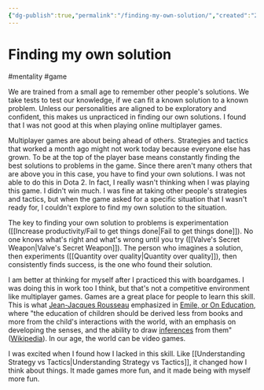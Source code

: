 ```yaml
---
{"dg-publish":true,"permalink":"/finding-my-own-solution/","created":"2024-01-06T21:42:13.000+09:00","updated":"2024-01-06T21:57:43.000+09:00"}
---
```


# Finding my own solution

#mentality #game 

We are trained from a small age to remember other people's solutions. We take tests to test our knowledge, if we can fit a known solution to a known problem. Unless our personalities are aligned to be exploratory and confident, this makes us unpracticed in finding our own solutions. I found that I was not good at this when playing online multiplayer games.

Multiplayer games are about being ahead of others. Strategies and tactics that worked a month ago might not work today because everyone else has grown. To be at the top of the player base means constantly finding the best solutions to problems in the game. Since there aren't many others that are above you in this case, you have to find your own solutions. I was not able to do this in Dota 2. In fact, I really wasn't thinking when I was playing this game. I didn't win much. I was fine at taking other people's strategies and tactics, but when the game asked for a specific situation that I wasn't ready for, I couldn't explore to find my own solution to the situation.

The key to finding your own solution to problems is experimentation ([[Increase productivity/Fail to get things done\|Fail to get things done]]). No one knows what's right and what's wrong until you try ([[Valve's Secret Weapon\|Valve's Secret Weapon]]). The person who imagines a solution, then experiments ([[Quantity over quality\|Quantity over quality]]), then consistently finds success, is the one who found their solution.

I am better at thinking for myself after I practiced this with boardgames. I was doing this in work too I think, but that's not a competitive environment like multiplayer games. Games are a great place for people to learn this skill. This is what [Jean-Jacques Rousseau](https://en.wikipedia.org/wiki/Jean-Jacques_Rousseau) emphasized in [Emile, or On Education](https://en.wikipedia.org/wiki/Emile,_or_On_Education), where "the education of children should be derived less from books and more from the child's interactions with the world, with an emphasis on developing the senses, and the ability to draw [inferences](https://en.wikipedia.org/wiki/Inference "Inference") from them" ([Wikipedia](https://en.wikipedia.org/wiki/Emile,_or_On_Education#Book_II)). In our age, the world can be video games.

I was excited when I found how I lacked in this skill. Like [[Understanding Strategy vs Tactics\|Understanding Strategy vs Tactics]], it changed how I think about things. It made games more fun, and it made being with myself more fun.
